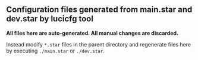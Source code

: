 ## Configuration files generated from main.star and dev.star by lucicfg tool

**All files here are auto-generated. All manual changes are discarded.**

Instead modify `*.star` files in the parent directory and regenerate files here
by executing `./main.star` or `./dev.star`.
